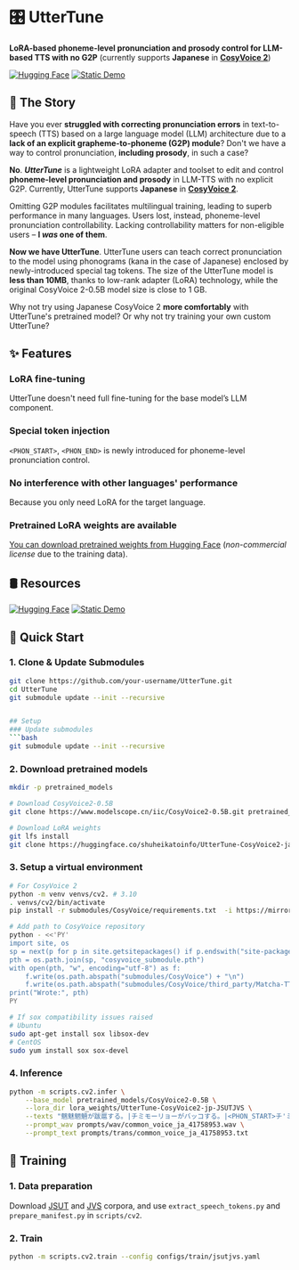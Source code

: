 # 🎛️ UtterTune
**LoRA-based phoneme-level pronunciation and prosody control for LLM-based TTS with no G2P** (currently supports **Japanese** in **[CosyVoice 2](https://github.com/FunAudioLLM/CosyVoice)**)

<!-- [![arXiv](https://img.shields.io/badge/arXiv-2501.xxxxx-b31b1b.svg)](https://arxiv.org/abs/2501.xxxxx) -->
[![Hugging Face](https://img.shields.io/badge/%F0%9F%A4%97-HuggingFace-yellow)](https://huggingface.co/shuheikatoinfo/UtterTune-CosyVoice2-ja-JSUTJVS)
[![Static Demo](https://img.shields.io/badge/Demo-GitHub%20Pages-blue)](https://shuheikatoinfo.github.io/UtterTune)
<!-- [![Interactive Demo](https://img.shields.io/badge/Demo-Gradio-orange)](https://gradio.app/g/your-username/UtterTune) -->

## 📜 The Story
Have you ever **struggled with correcting pronunciation errors** in text-to-speech (TTS) based on a large language model (LLM) architecture due to a **lack of an explicit grapheme-to-phoneme (G2P) module**? Don't we have a way to control pronunciation, **including prosody**, in such a case?

**No**. ***UtterTune*** is a lightweight LoRA adapter and toolset to edit and control **phoneme-level pronunciation and prosody** in LLM-TTS with no explicit G2P. Currently, UtterTune supports **Japanese** in **[CosyVoice 2](https://github.com/FunAudioLLM/CosyVoice)**.

Omitting G2P modules facilitates multilingual training, leading to superb performance in many languages. Users lost, instead, phoneme-level pronunciation controllability. Lacking controllability matters for non-eligible users – **I *was* one of them**.

**Now we have UtterTune**. UtterTune users can teach correct pronunciation to the model using phonograms (kana in the case of Japanese) enclosed by newly-introduced special tag tokens. The size of the UtterTune model is **less than 10MB**, thanks to low-rank adapter (LoRA) technology, while the original CosyVoice 2-0.5B model size is close to 1 GB.

Why not try using Japanese CosyVoice 2 **more comfortably** with UtterTune's pretrained model? Or why not try training your own custom UtterTune?


## ✨️ Features
### LoRA fine-tuning
UtterTune doesn't need full fine-tuning for the base model’s LLM component.

### Special token injection
`<PHON_START>`, `<PHON_END>` is newly introduced for phoneme-level pronunciation control.

### No interference with other languages' performance
Because you only need LoRA for the target language.

### Pretrained LoRA weights are available
[You can download pretrained weights from Hugging Face](https://huggingface.co/shuheikatoinfo/UtterTune-CosyVoice2-ja-JSUTJVS) (*non-commercial license* due to the training data).

## 🛢️ Resources
<!-- [![arXiv](https://img.shields.io/badge/arXiv-2501.xxxxx-b31b1b.svg)](https://arxiv.org/abs/2501.xxxxx) -->
[![Hugging Face](https://img.shields.io/badge/%F0%9F%A4%97-HuggingFace-yellow)](https://huggingface.co/shuheikatoinfo/UtterTune-CosyVoice2-ja-JSUTJVS)
[![Static Demo](https://img.shields.io/badge/Demo-GitHub%20Pages-blue)](https://shuheikatoinfo.github.io/UtterTune)
<!-- [![Interactive Demo](https://img.shields.io/badge/Demo-Gradio-orange)](https://gradio.app/g/your-username/UtterTune) -->

## 💨 Quick Start

### 1. Clone & Update Submodules
```bash
git clone https://github.com/your-username/UtterTune.git
cd UtterTune
git submodule update --init --recursive


## Setup
### Update submodules
```bash
git submodule update --init --recursive
```

### 2. Download pretrained models
```bash
mkdir -p pretrained_models

# Download CosyVoice2-0.5B
git clone https://www.modelscope.cn/iic/CosyVoice2-0.5B.git pretrained_models/CosyVoice2-0.5B

# Download LoRA weights
git lfs install
git clone https://huggingface.co/shuheikatoinfo/UtterTune-CosyVoice2-ja-JSUTJVS lora_weights/UtterTune-CosyVoice2-ja-JSUTJVS
```

### 3. Setup a virtual environment
```bash
# For CosyVoice 2
python -m venv venvs/cv2. # 3.10
. venvs/cv2/bin/activate
pip install -r submodules/CosyVoice/requirements.txt  -i https://mirrors.aliyun.com/pypi/simple/ --trusted-host=mirrors.aliyun.com

# Add path to CosyVoice repository
python - <<'PY'
import site, os
sp = next(p for p in site.getsitepackages() if p.endswith("site-packages"))
pth = os.path.join(sp, "cosyvoice_submodule.pth")
with open(pth, "w", encoding="utf-8") as f:
    f.write(os.path.abspath("submodules/CosyVoice") + "\n")
    f.write(os.path.abspath("submodules/CosyVoice/third_party/Matcha-TTS") + "\n")
print("Wrote:", pth)
PY

# If sox compatibility issues raised
# Ubuntu
sudo apt-get install sox libsox-dev
# CentOS
sudo yum install sox sox-devel
```

### 4. Inference
```bash
python -m scripts.cv2.infer \
    --base_model pretrained_models/CosyVoice2-0.5B \
    --lora_dir lora_weights/UtterTune-CosyVoice2-jp-JSUTJVS \
    --texts "魑魅魍魎が跋扈する。|チミモーリョーがバッコする。|<PHON_START>チ'ミ/モーリョー<PHON_END>が<PHON_START>バ'ッコ<PHON_END>する。" \
    --prompt_wav prompts/wav/common_voice_ja_41758953.wav \
    --prompt_text prompts/trans/common_voice_ja_41758953.txt
```

## 💪 Training

### 1. Data preparation
Download [JSUT](https://sites.google.com/site/shinnosuketakamichi/publication/jsut) and [JVS](https://sites.google.com/site/shinnosuketakamichi/research-topics/jvs_corpus) corpora, and use `extract_speech_tokens.py` and `prepare_manifest.py` in `scripts/cv2`.

### 2. Train
```bash
python -m scripts.cv2.train --config configs/train/jsutjvs.yaml
```
